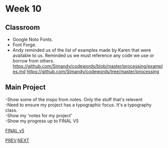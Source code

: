# Week 10

## Classroom
- Google Noto Fonts.  
- Font Forge.  
- Andy reminded us of the list of examples made by Karen that were available to us. Reminded us we must reference any code we use or borrow from others.   
https://github.com/Simandy/codewords/blob/master/processing/examples.md
https://github.com/Simandy/codewords/tree/master/processing

## Main Project
-Show some of the inspo from notes. Only the stuff that's relevent    
-Need to ensure my project has a typographic focus. It's a typography class.   
-Show my 'notes for my project'   
-Show my progress up to FINAL V5

[FINAL v5](https://hamishpayne.github.io/CODE-WORDS/Classroom/Week-10/FINAL_v5)  

[PREV](https://github.com/HamishPayne/CODE-WORDS/edit/master/Classroom/Week-09).[NEXT](https://github.com/HamishPayne/CODE-WORDS/edit/master/Classroom/Week-11)
